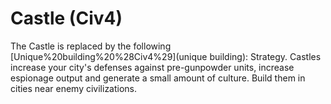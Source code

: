 # Castle (Civ4)

The Castle is replaced by the following [Unique%20building%20%28Civ4%29](unique building):
Strategy.
Castles increase your city's defenses against pre-gunpowder units, increase espionage output and generate a small amount of culture. Build them in cities near enemy civilizations.